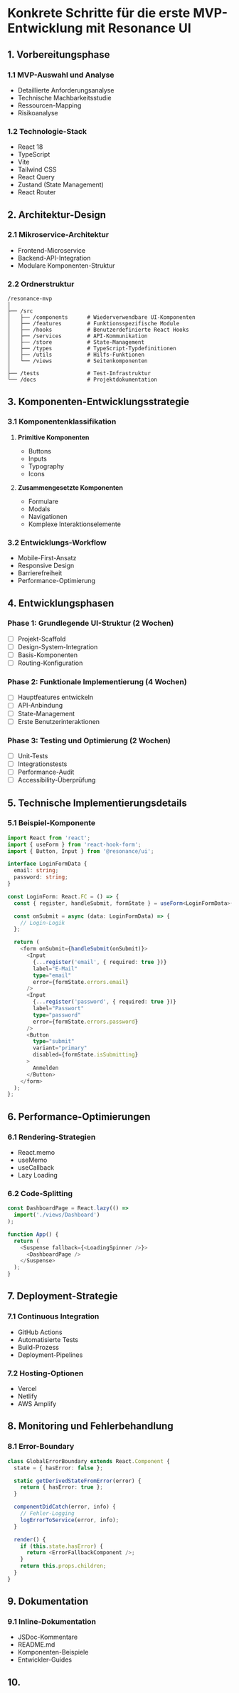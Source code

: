 # Konkrete Schritte für die erste MVP-Entwicklung mit Resonance UI

## 1. Vorbereitungsphase

### 1.1 MVP-Auswahl und Analyse
- Detaillierte Anforderungsanalyse
- Technische Machbarkeitsstudie
- Ressourcen-Mapping
- Risikoanalyse

### 1.2 Technologie-Stack
- React 18
- TypeScript
- Vite
- Tailwind CSS
- React Query
- Zustand (State Management)
- React Router

## 2. Architektur-Design

### 2.1 Mikroservice-Architektur
- Frontend-Microservice
- Backend-API-Integration
- Modulare Komponenten-Struktur

### 2.2 Ordnerstruktur
```
/resonance-mvp
│
├── /src
│   ├── /components      # Wiederverwendbare UI-Komponenten
│   ├── /features        # Funktionsspezifische Module
│   ├── /hooks           # Benutzerdefinierte React Hooks
│   ├── /services        # API-Kommunikation
│   ├── /store           # State-Management
│   ├── /types           # TypeScript-Typdefinitionen
│   ├── /utils           # Hilfs-Funktionen
│   └── /views           # Seitenkomponenten
│
├── /tests               # Test-Infrastruktur
└── /docs                # Projektdokumentation
```

## 3. Komponenten-Entwicklungsstrategie

### 3.1 Komponentenklassifikation
1. **Primitive Komponenten**
   - Buttons
   - Inputs
   - Typography
   - Icons

2. **Zusammengesetzte Komponenten**
   - Formulare
   - Modals
   - Navigationen
   - Komplexe Interaktionselemente

### 3.2 Entwicklungs-Workflow
- Mobile-First-Ansatz
- Responsive Design
- Barrierefreiheit
- Performance-Optimierung

## 4. Entwicklungsphasen

### Phase 1: Grundlegende UI-Struktur (2 Wochen)
- [ ] Projekt-Scaffold
- [ ] Design-System-Integration
- [ ] Basis-Komponenten
- [ ] Routing-Konfiguration

### Phase 2: Funktionale Implementierung (4 Wochen)
- [ ] Hauptfeatures entwickeln
- [ ] API-Anbindung
- [ ] State-Management
- [ ] Erste Benutzerinteraktionen

### Phase 3: Testing und Optimierung (2 Wochen)
- [ ] Unit-Tests
- [ ] Integrationstests
- [ ] Performance-Audit
- [ ] Accessibility-Überprüfung

## 5. Technische Implementierungsdetails

### 5.1 Beispiel-Komponente
```typescript
import React from 'react';
import { useForm } from 'react-hook-form';
import { Button, Input } from '@resonance/ui';

interface LoginFormData {
  email: string;
  password: string;
}

const LoginForm: React.FC = () => {
  const { register, handleSubmit, formState } = useForm<LoginFormData>();

  const onSubmit = async (data: LoginFormData) => {
    // Login-Logik
  };

  return (
    <form onSubmit={handleSubmit(onSubmit)}>
      <Input
        {...register('email', { required: true })}
        label="E-Mail"
        type="email"
        error={formState.errors.email}
      />
      <Input
        {...register('password', { required: true })}
        label="Passwort"
        type="password"
        error={formState.errors.password}
      />
      <Button 
        type="submit" 
        variant="primary"
        disabled={formState.isSubmitting}
      >
        Anmelden
      </Button>
    </form>
  );
};
```

## 6. Performance-Optimierungen

### 6.1 Rendering-Strategien
- React.memo
- useMemo
- useCallback
- Lazy Loading

### 6.2 Code-Splitting
```typescript
const DashboardPage = React.lazy(() => 
  import('./views/Dashboard')
);

function App() {
  return (
    <Suspense fallback={<LoadingSpinner />}>
      <DashboardPage />
    </Suspense>
  );
}
```

## 7. Deployment-Strategie

### 7.1 Continuous Integration
- GitHub Actions
- Automatisierte Tests
- Build-Prozess
- Deployment-Pipelines

### 7.2 Hosting-Optionen
- Vercel
- Netlify
- AWS Amplify

## 8. Monitoring und Fehlerbehandlung

### 8.1 Error-Boundary
```typescript
class GlobalErrorBoundary extends React.Component {
  state = { hasError: false };

  static getDerivedStateFromError(error) {
    return { hasError: true };
  }

  componentDidCatch(error, info) {
    // Fehler-Logging
    logErrorToService(error, info);
  }

  render() {
    if (this.state.hasError) {
      return <ErrorFallbackComponent />;
    }
    return this.props.children;
  }
}
```

## 9. Dokumentation

### 9.1 Inline-Dokumentation
- JSDoc-Kommentare
- README.md
- Komponenten-Beispiele
- Entwickler-Guides

## 10.